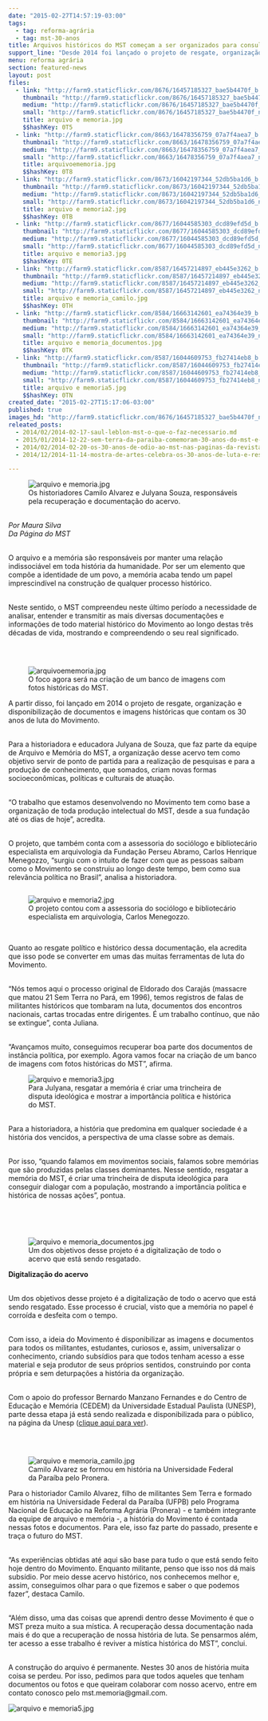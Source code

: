 ```yaml
---
date: "2015-02-27T14:57:19-03:00"
tags:
  - tag: reforma-agrária
  - tag: mst-30-anos
title: Arquivos históricos do MST começam a ser organizados para consulta
support_line: "Desde 2014 foi lançado o projeto de resgate, organização e disponibilização de documentos e imagens históricas que contam os 30 anos de luta do Movimento."
menu: reforma agrária
section: featured-news
layout: post
files:
  - link: "http://farm9.staticflickr.com/8676/16457185327_bae5b4470f_b.jpg"
    thumbnail: "http://farm9.staticflickr.com/8676/16457185327_bae5b4470f_t.jpg"
    medium: "http://farm9.staticflickr.com/8676/16457185327_bae5b4470f_z.jpg"
    small: "http://farm9.staticflickr.com/8676/16457185327_bae5b4470f_n.jpg"
    title: arquivo e memoria.jpg
    $$hashKey: 0T5
  - link: "http://farm9.staticflickr.com/8663/16478356759_07a7f4aea7_b.jpg"
    thumbnail: "http://farm9.staticflickr.com/8663/16478356759_07a7f4aea7_t.jpg"
    medium: "http://farm9.staticflickr.com/8663/16478356759_07a7f4aea7_z.jpg"
    small: "http://farm9.staticflickr.com/8663/16478356759_07a7f4aea7_n.jpg"
    title: arquivoememoria.jpg
    $$hashKey: 0T8
  - link: "http://farm9.staticflickr.com/8673/16042197344_52db5ba1d6_b.jpg"
    thumbnail: "http://farm9.staticflickr.com/8673/16042197344_52db5ba1d6_t.jpg"
    medium: "http://farm9.staticflickr.com/8673/16042197344_52db5ba1d6_z.jpg"
    small: "http://farm9.staticflickr.com/8673/16042197344_52db5ba1d6_n.jpg"
    title: arquivo e memoria2.jpg
    $$hashKey: 0TB
  - link: "http://farm9.staticflickr.com/8677/16044585303_dcd89efd5d_b.jpg"
    thumbnail: "http://farm9.staticflickr.com/8677/16044585303_dcd89efd5d_t.jpg"
    medium: "http://farm9.staticflickr.com/8677/16044585303_dcd89efd5d_z.jpg"
    small: "http://farm9.staticflickr.com/8677/16044585303_dcd89efd5d_n.jpg"
    title: arquivo e memoria3.jpg
    $$hashKey: 0TE
  - link: "http://farm9.staticflickr.com/8587/16457214897_eb445e3262_b.jpg"
    thumbnail: "http://farm9.staticflickr.com/8587/16457214897_eb445e3262_t.jpg"
    medium: "http://farm9.staticflickr.com/8587/16457214897_eb445e3262_z.jpg"
    small: "http://farm9.staticflickr.com/8587/16457214897_eb445e3262_n.jpg"
    title: arquivo e memoria_camilo.jpg
    $$hashKey: 0TH
  - link: "http://farm9.staticflickr.com/8584/16663142601_ea74364e39_b.jpg"
    thumbnail: "http://farm9.staticflickr.com/8584/16663142601_ea74364e39_t.jpg"
    medium: "http://farm9.staticflickr.com/8584/16663142601_ea74364e39_z.jpg"
    small: "http://farm9.staticflickr.com/8584/16663142601_ea74364e39_n.jpg"
    title: arquivo e memoria_documentos.jpg
    $$hashKey: 0TK
  - link: "http://farm9.staticflickr.com/8587/16044609753_fb27414eb8_b.jpg"
    thumbnail: "http://farm9.staticflickr.com/8587/16044609753_fb27414eb8_t.jpg"
    medium: "http://farm9.staticflickr.com/8587/16044609753_fb27414eb8_z.jpg"
    small: "http://farm9.staticflickr.com/8587/16044609753_fb27414eb8_n.jpg"
    title: arquivo e memoria5.jpg
    $$hashKey: 0TN
created_date: "2015-02-27T15:17:06-03:00"
published: true
images_hd: "http://farm9.staticflickr.com/8676/16457185327_bae5b4470f_n.jpg"
releated_posts:
  - 2014/02/2014-02-17-saul-leblon-mst-o-que-o-faz-necessario.md
  - 2015/01/2014-12-22-sem-terra-da-paraiba-comemoram-30-anos-do-mst-e-25-no-estado.md
  - 2014/02/2014-02-20-os-30-anos-de-odio-ao-mst-nas-paginas-da-revista-veja.md
  - 2014/12/2014-11-14-mostra-de-artes-celebra-os-30-anos-de-luta-e-resistencia-sem-terra.md

---
```

<figure class="image"><img alt="arquivo e memoria.jpg" src="http://farm9.staticflickr.com/8676/16457185327_bae5b4470f_b.jpg" />
<figcaption>Os historiadores Camilo Alvarez e Julyana Souza, respons&aacute;veis pela recupera&ccedil;&atilde;o e documenta&ccedil;&atilde;o do acervo.</figcaption>
</figure>

<p><br />
<em>Por Maura Silva<br />
Da P&aacute;gina do MST</em></p>

<p><br />
O arquivo e a mem&oacute;ria s&atilde;o respons&aacute;veis por manter uma rela&ccedil;&atilde;o indissoci&aacute;vel em toda hist&oacute;ria da humanidade. Por ser um elemento que comp&otilde;e a identidade de um povo, a mem&oacute;ria acaba tendo um papel imprescind&iacute;vel na constru&ccedil;&atilde;o de qualquer processo hist&oacute;rico.</p>

<p><br />
Neste sentido, o MST compreendeu neste &uacute;ltimo per&iacute;odo a necessidade de analisar, entender e transmitir as mais diversas documenta&ccedil;&otilde;es e informa&ccedil;&otilde;es de todo material hist&oacute;rico do Movimento ao longo destas tr&ecirc;s d&eacute;cadas de vida, mostrando e compreendendo o seu real significado.</p>

<p>&nbsp;</p>

<figure class="image" style="float:right"><img alt="arquivoememoria.jpg" src="http://farm9.staticflickr.com/8663/16478356759_07a7f4aea7_b.jpg" />
<figcaption>O foco agora ser&aacute; na cria&ccedil;&atilde;o de um banco de imagens com fotos hist&oacute;ricas do MST.</figcaption>
</figure>

<p>A partir disso, foi lan&ccedil;ado em 2014 o projeto de resgate, organiza&ccedil;&atilde;o e disponibiliza&ccedil;&atilde;o de documentos e imagens hist&oacute;ricas que contam os 30 anos de luta do Movimento.</p>

<p><br />
Para a historiadora e educadora Julyana de Souza, que faz parte da equipe de Arquivo e Mem&oacute;ria do MST, a organiza&ccedil;&atilde;o desse acervo tem como objetivo servir de ponto de partida para a realiza&ccedil;&atilde;o de pesquisas e para a produ&ccedil;&atilde;o de conhecimento, que somados, criam novas formas socioecon&ocirc;micas, pol&iacute;ticas e culturais de atua&ccedil;&atilde;o.</p>

<p><br />
&ldquo;O trabalho que estamos desenvolvendo no Movimento tem como base a organiza&ccedil;&atilde;o de toda produ&ccedil;&atilde;o intelectual do MST, desde a sua funda&ccedil;&atilde;o at&eacute; os dias de hoje&rdquo;, acredita.</p>

<p><br />
O projeto, que tamb&eacute;m conta com a assessoria do soci&oacute;logo e bibliotec&aacute;rio especialista em arquivologia da Funda&ccedil;&atilde;o Perseu Abramo, Carlos Henrique Menegozzo, &ldquo;surgiu com o intuito de fazer com que as pessoas saibam como o Movimento se construiu ao longo deste tempo, bem como sua relev&acirc;ncia pol&iacute;tica no Brasil&rdquo;, analisa a historiadora.</p>

<figure class="image" style="float:left"><img alt="arquivo e memoria2.jpg" src="http://farm9.staticflickr.com/8673/16042197344_52db5ba1d6_b.jpg" />
<figcaption>O projeto contou com a assessoria do soci&oacute;logo e bibliotec&aacute;rio especialista em arquivologia, Carlos Menegozzo.</figcaption>
</figure>

<p>&nbsp;</p>

<p>Quanto ao resgate pol&iacute;tico e hist&oacute;rico dessa documenta&ccedil;&atilde;o, ela acredita que isso pode se converter em umas das muitas ferramentas de luta do Movimento.</p>

<p><br />
&ldquo;N&oacute;s temos aqui o processo original de Eldorado dos Caraj&aacute;s (massacre que matou 21 Sem Terra no Par&aacute;, em 1996), temos registros de falas de militantes hist&oacute;ricos que tombaram na luta, documentos dos encontros nacionais, cartas trocadas entre dirigentes. &Eacute; um trabalho cont&iacute;nuo, que n&atilde;o se extingue&rdquo;, conta Juliana.</p>

<p><br />
&ldquo;Avan&ccedil;amos muito, conseguimos recuperar boa parte dos documentos de inst&acirc;ncia pol&iacute;tica, por exemplo. Agora vamos focar na cria&ccedil;&atilde;o de um banco de imagens com fotos hist&oacute;ricas do MST&rdquo;, afirma.</p>

<figure class="image"><img alt="arquivo e memoria3.jpg" src="http://farm9.staticflickr.com/8677/16044585303_dcd89efd5d_b.jpg" />
<figcaption>Para Julyana, resgatar a mem&oacute;ria &eacute; criar uma trincheira de disputa ideol&oacute;gica e mostrar a import&acirc;ncia pol&iacute;tica e hist&oacute;rica do MST.</figcaption>
</figure>

<p><br />
Para a historiadora, a hist&oacute;ria que predomina em qualquer sociedade &eacute; a hist&oacute;ria dos vencidos, a perspectiva de uma classe sobre as demais.</p>

<p><br />
Por isso, &ldquo;quando falamos em movimentos sociais, falamos sobre mem&oacute;rias que s&atilde;o produzidas pelas classes dominantes. Nesse sentido, resgatar a mem&oacute;ria do MST, &eacute; criar uma trincheira de disputa ideol&oacute;gica para conseguir dialogar com a popula&ccedil;&atilde;o, mostrando a import&acirc;ncia pol&iacute;tica e hist&oacute;rica de nossas a&ccedil;&otilde;es&rdquo;, pontua.</p>

<p><br />
&nbsp;</p>

<figure class="image" style="float:right"><img alt="arquivo e memoria_documentos.jpg" src="http://farm9.staticflickr.com/8584/16663142601_ea74364e39_b.jpg" />
<figcaption>Um dos objetivos desse projeto &eacute; a digitaliza&ccedil;&atilde;o de todo o acervo que est&aacute; sendo resgatado.</figcaption>
</figure>

<p><strong>Digitaliza&ccedil;&atilde;o do acervo</strong></p>

<p><br />
Um dos objetivos desse projeto &eacute; a digitaliza&ccedil;&atilde;o de todo o acervo que est&aacute; sendo resgatado. Esse processo &eacute; crucial, visto que a mem&oacute;ria no papel &eacute; corro&iacute;da e desfeita com o tempo.</p>

<p><br />
Com isso, a ideia do Movimento &eacute; disponibilizar as imagens e documentos para todos os militantes, estudantes, curiosos e, assim, universalizar o conhecimento, criando subs&iacute;dios para que todos tenham acesso a esse material e seja produtor de seus pr&oacute;prios sentidos, construindo por conta pr&oacute;pria e sem deturpa&ccedil;&otilde;es a hist&oacute;ria da organiza&ccedil;&atilde;o.</p>

<p><br />
Com o apoio do professor Bernardo Manzano Fernandes e do Centro de Educa&ccedil;&atilde;o e Mem&oacute;ria (CEDEM) da Universidade Estadual Paulista (UNESP), parte dessa etapa j&aacute; est&aacute; sendo realizada e disponibilizada para o p&uacute;blico, na p&aacute;gina da Unesp (<a href="http://www1.cedem.unesp.br/acervos/acervo_mst.htm" target="_blank">clique aqui para ver</a>).</p>

<p>&nbsp;</p>

<figure class="image" style="float:left"><img alt="arquivo e memoria_camilo.jpg" src="http://farm9.staticflickr.com/8587/16457214897_eb445e3262_b.jpg" />
<figcaption>Camilo Alvarez se formou em hist&oacute;ria na Universidade Federal da Para&iacute;ba pelo Pronera.</figcaption>
</figure>

<p>Para o historiador Camilo Alvarez, filho de militantes Sem Terra e formado em hist&oacute;ria na Universidade Federal da Para&iacute;ba (UFPB) pelo Programa Nacional de Educa&ccedil;&atilde;o na Reforma Agr&aacute;ria (Pronera) - e tamb&eacute;m integrante da equipe de arquivo e mem&oacute;ria -, a hist&oacute;ria do Movimento &eacute; contada nessas fotos e documentos. Para ele, isso faz parte do passado, presente e tra&ccedil;a o futuro do MST.</p>

<p><br />
&ldquo;As experi&ecirc;ncias obtidas at&eacute; aqui s&atilde;o base para tudo o que est&aacute; sendo feito hoje dentro do Movimento. Enquanto militante, penso que isso nos d&aacute; mais subs&iacute;dio. Por meio desse acervo hist&oacute;rico, nos conhecemos melhor e, assim, conseguimos olhar para o que fizemos e saber o que podemos fazer&rdquo;, destaca Camilo.</p>

<p><br />
&ldquo;Al&eacute;m disso, uma das coisas que aprendi dentro desse Movimento &eacute; que o MST preza muito a sua m&iacute;stica. A recupera&ccedil;&atilde;o dessa documenta&ccedil;&atilde;o nada mais &eacute; do que a recupera&ccedil;&atilde;o de nossa hist&oacute;ria de luta. Se pensarmos al&eacute;m, ter acesso a esse trabalho &eacute; reviver a m&iacute;stica hist&oacute;rica do MST&rdquo;, conclui.</p>

<p><br />
A constru&ccedil;&atilde;o do arquivo &eacute; permanente. Nestes 30 anos de hist&oacute;ria muita coisa se perdeu. Por isso, pedimos para que todos aqueles que tenham documentos ou fotos e que queiram colaborar com nosso acervo, entre em contato conosco pelo mst.memoria@gmail.com.</p>

<p><img alt="arquivo e memoria5.jpg" src="http://farm9.staticflickr.com/8587/16044609753_fb27414eb8_b.jpg" /></p>

